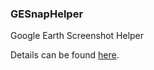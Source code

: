 ### GESnapHelper

Google Earth Screenshot Helper

Details can be found [here](fengyh.cn/portfolio/IACAS_2014/GESnapHelper.html).
